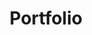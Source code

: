 ---
title: "Portfolio"
layout: portfolio
permalink: /portfolio/
author_profile: true
sidebar_main: false
---